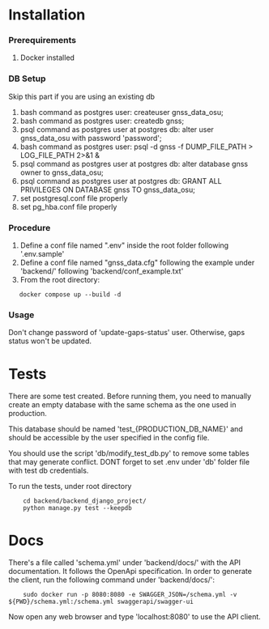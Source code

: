 # Installation

### Prerequirements

1. Docker installed

### DB Setup

Skip this part if you are using an existing db

1. bash command as postgres user: createuser gnss_data_osu;
2. bash command as postgres user: createdb gnss;
3. psql command as postgres user at postgres db: alter user gnss_data_osu with password 'password';
4. bash command as postgres user: psql -d gnss -f DUMP_FILE_PATH > LOG_FILE_PATH 2>&1 &
5. psql command as postgres user at postgres db: alter database gnss owner to gnss_data_osu;
6. psql command as postgres user at postgres db: GRANT ALL PRIVILEGES ON DATABASE gnss TO gnss_data_osu;
7. set postgresql.conf file properly
8. set pg_hba.conf file properly

### Procedure
1. Define a conf file named ".env" inside the root folder following '.env.sample'
2. Define a conf file named "gnss_data.cfg" following the example under 'backend/' following 'backend/conf_example.txt'
3. From the root directory:

```
   docker compose up --build -d
```

### Usage

Don't change password of 'update-gaps-status' user. Otherwise, gaps status won't be updated.

# Tests

There are some test created. Before running them, you need to manually create an empty database with the same schema as the one used in production.

This database should be named 'test\_{PRODUCTION_DB_NAME}' and should be accessible by the user specified in the config file.

You should use the script 'db/modify_test_db.py' to remove some tables that may generate conflict. DONT forget to
set .env under 'db' folder file with test db credentials.

To run the tests, under root directory

```
    cd backend/backend_django_project/
    python manage.py test --keepdb
```

# Docs

There's a file called 'schema.yml' under 'backend/docs/' with the API documentation. It follows the OpenApi specification. In order to generate the client, run the following command under 'backend/docs/':

```
    sudo docker run -p 8080:8080 -e SWAGGER_JSON=/schema.yml -v ${PWD}/schema.yml:/schema.yml swaggerapi/swagger-ui
```

Now open any web browser and type 'localhost:8080' to use the API client.
